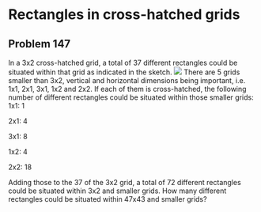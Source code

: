 # Rectangles in cross-hatched grids
## Problem 147
In a 3x2 cross-hatched grid, a total of 37 different rectangles could be situated within that grid as indicated in the sketch.
![](https://projecteuler.net/project/images/p147.gif)
There are 5 grids smaller than 3x2, vertical and horizontal dimensions being important, i.e. 1x1, 2x1, 3x1, 1x2 and 2x2. If each of them is cross-hatched, the following number of different rectangles could be situated within those smaller grids:
1x1: 1

2x1: 4

3x1: 8

1x2: 4

2x2: 18




Adding those to the 37 of the 3x2 grid, a total of 72 different rectangles could be situated within 3x2 and smaller grids.
How many different rectangles could be situated within 47x43 and smaller grids?
